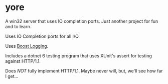 # yore
A win32 server that uses IO completion ports. Just another project for fun and to learn.

Uses IO Completion ports for all I/O.

Uses [Boost Logging](https://www.boost.org/doc/libs/1_78_0/libs/log/doc/html/index.html).

Includes a dotnet 6 testing program that uses XUnit's assert for testing against HTTP/1.1.

Does *NOT* fully implement HTTP/1.1. Maybe never will, but, we'll see how far I get...

